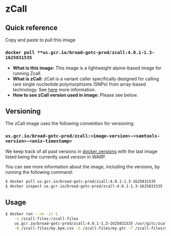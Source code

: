 # zCall

## Quick reference

Copy and paste to pull this image

### `docker pull **us.gcr.io/broad-gotc-prod/zcall:4.0.1-1.3-1625831535`

- __What is this image:__ This image is a lightweight alpine-based image for running Zcall.
- __What is zCall:__ zCall is a variant caller specifically designed for calling rare single nucleotide polymorphisms (SNPs) from array-based technology. See [here](https://github.com/jigold/zCall) more information.
- __How to see zCall version used in image:__ Please see below.

## Versioning

The zCall image uses the following convention for versioning:

### `us.gcr.io/broad-gotc-prod/zcall:<image-version>-<samtools-version>-<unix-timestamp>` 

We keep track of all past versions in [docker_versions](docker_versions.tsv) with the last image listed being the currently used version in WARP.

You can see more information about the image, including the versions, by running the following command:

```bash
$ docker pull us.gcr.io/broad-gotc-prod/zcall:4.0.1-1.3-1625831535
$ docker inspect us.gcr.io/broad-gotc-prod/zcall:4.0.1-1.3-1625831535
```

## Usage

```bash
$ docker run --rm -it \
    -v /zcall-files:/zcall-files
    us.gcr.io/broad-gotc-prod/zcall:4.0.1-1.3-1625831535 /usr/gitc/zcall/zCall.py \
    -B /zcall-files/my.bpm.csv -G /zcall-files/my.gtc -T /zcall-files/my.thresholds.txt > /my.new.ped
```